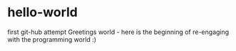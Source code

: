 # hello-world
first git-hub attempt
Greetings world - here is the beginning of re-engaging with the programming world :)
